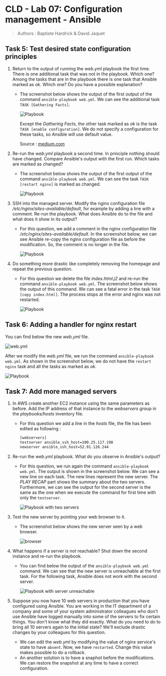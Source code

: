 # CLD - Lab 07: Configuration management - Ansible


> Authors : Baptiste Hardrick & David Jaquet

## Task 5: Test desired state configuration principles

1. Return to the output of running the *web.yml* playbook the first time. There is one additional task that was not in the playbook. Which one? Among the tasks that are in the playbook there is one task that Ansible marked as *ok*. Which one? Do you have a possible explanation?
   
   - The screenshot below shows the output of the first output of the command `ansible-playbook web.yml`. We can see the additional task `TASK [Gathering Facts]`.
   
     ![Playbook](./assets/runPlaybook.png)
   
     Except the *Gathering Facts*, the other task marked as *ok* is the task `TASK [enable configuration]`. We do not specify a configuration for these tasks, so Ansible will use default value.
   
     Source : [medium.com](https://medium.com/@abhijeet.kamble619/10-things-you-should-start-using-in-your-ansible-playbook-808daff76b65)
2. Re-run the *web.yml* playbook a second time. In principle nothing should have changed. Compare Ansible's output with the first run. Which tasks are marked as changed?
   
   - The screenshot below shows the output of the first output of the command `ansible-playbook web.yml`. We can see the task `TASK [restart nginx]` is marked as changed.
   
     ![Playbook](./assets/runPlaybook2nd.png)
3. SSH into the managed server. Modify the nginx configuration file */etc/nginx/sites-available/default*, for example by adding a line with a comment. Re-run the playbook. What does Ansible do to the file and what does it show in its output?
   
   - For this question, we add a comment in the nginx configuration file */etc/nginx/sites-available/default*. In the screenshot below, we can see Ansible re-copy the nginx configuration file as before the modification. So, the comment is no longer in the file.
   
     ![Playbook](./assets/runPlaybook3rd.png)
4. Do something more drastic like completely removing the homepage and repeat the previous question.
   
   - For this question we delete the file *index.html.j2* and re-run the command `ansible-playbook web.yml`. The screenshot below shows the output of this command. We can see a fatal error in the task `TASK [copy index.html]`. The process stops at the error and nginx was not restarted.
   
     ![Playbook](./assets/runPlaybook4th.png)

## Task 6: Adding a handler for nginx restart

You can find below the new *web.yml* file.

![web.yml](./assets/webYML.png)

 After we modify the *web.yml* file, we run the command `ansible-playbook web.yml`. As shown in the screenshot below, we do not have the `restart nginx` task and all the tasks as marked as *ok*.

![Playbook](./assets/runPlaybook_t6.png)

## Task 7: Add more managed servers

1. In AWS create another EC2 instance using the same parameters as before. Add the IP address of that instance to the *webservers* group in the *playbooks/hosts* inventory file.
   
   - For this question we add a line in the *hosts* file, the file has been edited as following : 
   
     ```bash
     [webservers]
     testserver ansible_ssh_host=100.25.117.198
     newserver ansible_ssh_host=52.91.126.244
     ```
2. Re-run the *web.yml* playbook. What do you observe in Ansible's output?
   
   - For this question, we run again the command `ansible-playbook web.yml`. The output is shown in the screenshot below. We can see a new line on each task. The new lines represent the new server.  The *PLAY RECAP* part shows the summary about the two servers. Furthermore, we can see the output for the second server is the same as the one when we execute the command for first time with only the `testserver`.
   
     ![Playbook with two servers](./assets/Playbook2servers.png)
3. Test the new server by pointing your web browser to it.
   
   - The screenshot below shows the new server seen by a web browser.
   
     ![browser](./assets/browser.jpg)
4. What happens if a server is not reachable? Shut down the second instance and re-run the playbook.
   
   - You can find below the output of the `ansible-playbook web.yml` command. We can see that the new server is unreachable at the first task. For the following task, Ansible does not work with the second server.
   
     ![Playbook with server unreachable](./assets/PlaybookWithServerShutdown.png)
5. Suppose you now have 10 web servers in production that you have configured using Ansible. You are working in the IT department of a company and some of your system administrator colleagues who don't use Ansible have logged manually into some of the servers to fix certain things. You don't know what they did exactly. What do you need to do to bring all 10 servers again to the initial state? We'll exclude drastic changes by your colleagues for this question.
   
   - We can edit the *web.yml* by modifying the value of nginx service's state to have `absent`. Now, we have `restarted`. Change this value makes possible to do a rollback.
   - An another solution is to have a snaphot before the modifications. We can restore the snapshot at any time to have a correct configuration.

